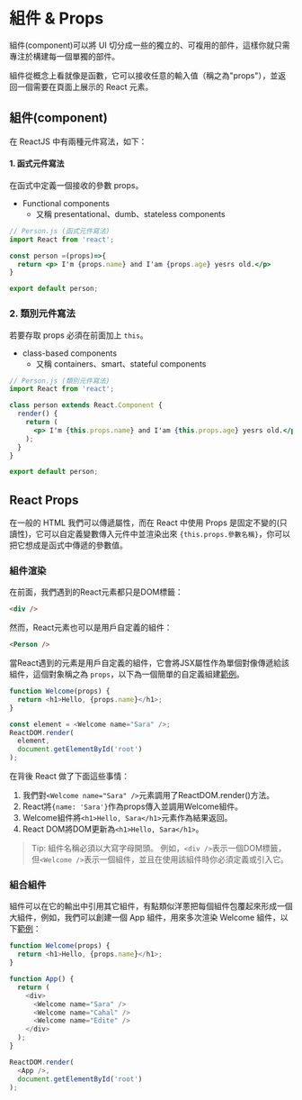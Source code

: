 # 組件 & Props
組件(component)可以將 UI 切分成一些的獨立的、可複用的部件，這樣你就只需專注於構建每一個單獨的部件。

組件從概念上看就像是函數，它可以接收任意的輸入值（稱之為"props"），並返回一個需要在頁面上展示的 React 元素。

## 組件(component)
在 ReactJS 中有兩種元件寫法，如下：

#### 1. 函式元件寫法

在函式中定義一個接收的參數 props。

- Functional components
  - 又稱 presentational、dumb、stateless components

```jsx
// Person.js (函式元件寫法)
import React from 'react';

const person =(props)=>{
  return <p> I'm {props.name} and I'am {props.age} yesrs old.</p>
}

export default person;
```

### 2. 類別元件寫法

若要存取 props 必須在前面加上 `this`。
- class-based components
  - 又稱 containers、smart、stateful components

```jsx
// Person.js (類別元件寫法)
import React from 'react';

class person extends React.Component {
  render() {
    return (
      <p> I'm {this.props.name} and I'am {this.props.age} yesrs old.</p>
    );
  }
}

export default person;
```

## React Props
在一般的 HTML 我們可以傳遞屬性，而在 React 中使用 Props 是固定不變的(只讀性)，它可以自定義變數傳入元件中並渲染出來 `{this.props.參數名稱}`，你可以把它想成是函式中傳遞的參數值。

### 組件渲染
在前面，我們遇到的React元素都只是DOM標籤：

```html
<div />
```

然而，React元素也可以是用戶自定義的組件：

```html
<Person />
```

當React遇到的元素是用戶自定義的組件，它會將JSX屬性作為單個對像傳遞給該組件，這個對象稱之為 `props`，以下為一個簡單的自定義組建[範例](https://codepen.io/gaearon/pen/YGYmEG?editors=0010)。

```js
function Welcome(props) {
  return <h1>Hello, {props.name}</h1>;
}

const element = <Welcome name="Sara" />;
ReactDOM.render(
  element,
  document.getElementById('root')
);
```

在背後 React 做了下面這些事情：
1. 我們對`<Welcome name="Sara" />`元素調用了ReactDOM.render()方法。
2. React將`{name: 'Sara'}`作為props傳入並調用Welcome組件。
3. Welcome組件將`<h1>Hello, Sara</h1>`元素作為結果返回。
4. React DOM將DOM更新為`<h1>Hello, Sara</h1>`。

> Tip: 組件名稱必須以大寫字母開頭。 例如，`<div />`表示一個DOM標籤，但`<Welcome />`表示一個組件，並且在使用該組件時你必須定義或引入它。

### 組合組件
組件可以在它的輸出中引用其它組件，有點類似洋蔥把每個組件包覆起來形成一個大組件，例如，我們可以創建一個 App 組件，用來多次渲染 Welcome 組件，以下[範例](https://codepen.io/gaearon/pen/KgQKPr?editors=0010)：

```js
function Welcome(props) {
  return <h1>Hello, {props.name}</h1>;
}

function App() {
  return (
    <div>
      <Welcome name="Sara" />
      <Welcome name="Cahal" />
      <Welcome name="Edite" />
    </div>
  );
}

ReactDOM.render(
  <App />,
  document.getElementById('root')
);
```